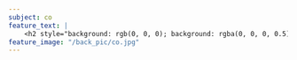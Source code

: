 ```yaml
---
subject: co
feature_text: |
    <h2 style="background: rgb(0, 0, 0); background: rgba(0, 0, 0, 0.5); color: #f1f1f1; padding: 10px;">CO</h2>
feature_image: "/back_pic/co.jpg"
---
```

